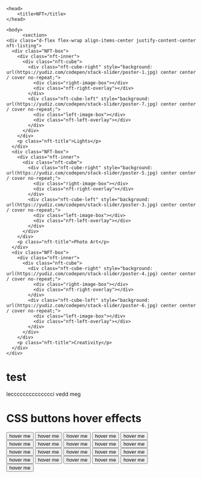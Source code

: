 <html lang="en">

    <head>
        <title>NFT</title>
    </head>

    <body>
          <section>
    <div class="d-flex flex-wrap align-items-center justify-content-center nft-listing">
      <div class="NFT-box">
        <div class="nft-inner">
          <div class="nft-cube">
            <div class="nft-cube-right" style="background: url(https://yudiz.com/codepen/stack-slider/poster-1.jpg) center center / cover no-repeat;">
              <div class="right-image-box"></div>
              <div class="nft-right-overlay"></div>
            </div>
            <div class="nft-cube-left" style="background: url(https://yudiz.com/codepen/stack-slider/poster-7.jpg) center center / cover no-repeat;">
              <div class="left-image-box"></div>
              <div class="nft-left-overlay"></div>
            </div>
          </div>
        </div>
        <p class="nft-title">Lights</p>
      </div>
      <div class="NFT-box">
        <div class="nft-inner">
          <div class="nft-cube">
            <div class="nft-cube-right" style="background: url(https://yudiz.com/codepen/stack-slider/poster-5.jpg) center center / cover no-repeat;">
              <div class="right-image-box"></div>
              <div class="nft-right-overlay"></div>
            </div>
            <div class="nft-cube-left" style="background: url(https://yudiz.com/codepen/stack-slider/poster-3.jpg) center center / cover no-repeat;">
              <div class="left-image-box"></div>
              <div class="nft-left-overlay"></div>
            </div>
          </div>
        </div>
        <p class="nft-title">Photo Art</p>
      </div>
      <div class="NFT-box">
        <div class="nft-inner">
          <div class="nft-cube">
            <div class="nft-cube-right" style="background: url(https://yudiz.com/codepen/stack-slider/poster-4.jpg) center center / cover no-repeat;">
              <div class="right-image-box"></div>
              <div class="nft-right-overlay"></div>
            </div>
            <div class="nft-cube-left" style="background: url(https://yudiz.com/codepen/stack-slider/poster-6.jpg) center center / cover no-repeat;">
              <div class="left-image-box"></div>
              <div class="nft-left-overlay"></div>
            </div>
          </div>
        </div>
        <p class="nft-title">Creativity</p>
      </div>
    </div>
  </section>
        <h1>test</h1>
        <p>lecccccccccccccci vedd meg</p>
        <h1>CSS buttons hover effects</h1>
<div class="btn-holder">
  <button class="btn btn-1 hover-filled-slide-down">
    <span>hover me</span>
  </button>
  <button class="btn btn-1 hover-filled-slide-up">
    <span>hover me</span>
  </button>
  <button class="btn btn-1 hover-filled-slide-left">
    <span>hover me</span>
  </button>
  <button class="btn btn-1 hover-filled-slide-right">
    <span>hover me</span>
  </button>
  <button class="btn btn-1 hover-filled-opacity">
    <span>hover me</span>
  </button>
</div>
<div class="btn-holder">
  <button class="btn btn-2 hover-slide-down">
    <span>hover me</span>
  </button>
  <button class="btn btn-2 hover-slide-up">
    <span>hover me</span>
  </button>
  <button class="btn btn-2 hover-slide-left">
    <span>hover me</span>
  </button>
  <button class="btn btn-2 hover-slide-right">
    <span>hover me</span>
  </button>
  <button class="btn btn-2 hover-opacity">
    <span>hover me</span>
  </button>
</div>
<div class='btn-holder'>
  <button class="btn btn-3 hover-border-1">
    <span>hover me</span>
  </button>
  <button class="btn btn-3 hover-border-2">
    <span>hover me</span>
  </button>
  <button class="btn btn-3 hover-border-3">
    <span>hover me</span>
  </button>
  <button class="btn btn-3 hover-border-4">
    <span>hover me</span>
  </button>
  <button class="btn btn-3 hover-border-5">
    <span>hover me</span>
  </button>
</div>
<div class="btn-holder">
  <button class="btn btn-4 hover-border-6">
    <span>hover me</span>
  </button>
  <button class="btn btn-4 hover-border-7">
    <span>hover me</span>
  </button>
  <button class="btn btn-4 hover-border-8">
    <span>hover me</span>
  </button>
  <button class="btn btn-4 hover-border-9">
    <span>hover me</span>
  </button>
  <button class="btn btn-4 hover-border-10">
    <span>hover me</span>
  </button>
</div>
<div class="btn-holder">
  <button class="btn btn-5 hover-border-11">
    <span>hover me</span>
  </button>
</div>
    </body>

</html>
